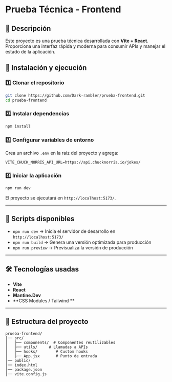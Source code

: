 # Prueba Técnica - Frontend

## 📌 Descripción
Este proyecto es una prueba técnica desarrollada con **Vite + React**. Proporciona una interfaz rápida y moderna para consumir APIs y manejar el estado de la aplicación.

## 🚀 Instalación y ejecución
### 1️⃣ Clonar el repositorio
```sh
git clone https://github.com/Dark-rambler/prueba-frontend.git
cd prueba-frontend
```

### 2️⃣ Instalar dependencias
```sh
npm install
```
### 3️⃣ Configurar variables de entorno
Crea un archivo `.env` en la raíz del proyecto y agrega:
```
VITE_CHUCK_NORRIS_API_URL=https://api.chucknorris.io/jokes/
```

### 4️⃣ Iniciar la aplicación
```sh
npm run dev
```
El proyecto se ejecutará en `http://localhost:5173/`.

---

## 📌 Scripts disponibles
- `npm run dev` → Inicia el servidor de desarrollo en `http://localhost:5173/`
- `npm run build` → Genera una versión optimizada para producción
- `npm run preview` → Previsualiza la versión de producción

---

## 🛠️ Tecnologías usadas
- **Vite** 
- **React**
- **Mantine.Dev**
- **CSS Modules / Tailwind ** 

---

## 📄 Estructura del proyecto
```
prueba-frontend/
│── src/
│   ├── components/  # Componentes reutilizables
│   ├── utils/     # Llamadas a APIs
│   ├── hooks/        # Custom hooks
│   ├── App.jsx       # Punto de entrada
│── public/
│── index.html
│── package.json
│── vite.config.js
```
